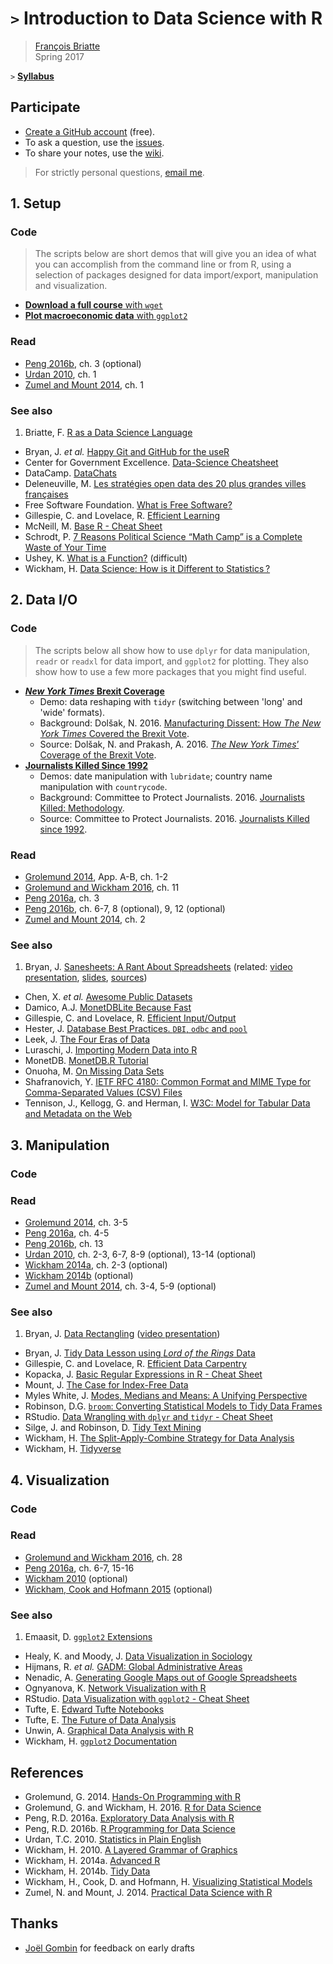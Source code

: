 # `>` Introduction to Data Science with R

> [François Briatte](http://f.briatte.org/)  
> Spring 2017

`>` __[Syllabus](https://frama.link/dsr16sy)__

## Participate

* [Create a GitHub account](https://github.com/join) (free).
* To ask a question, use the [issues](https://github.com/briatte/dsr/issues).
* To share your notes, use the [wiki](https://github.com/briatte/dsr/wiki).

> For strictly personal questions, [email me](mailto:francois.briatte@sciencespo.fr).

## 1. Setup

### Code

> The scripts below are short demos that will give you an idea of what you can accomplish from the command line or from R, using a selection of packages designed for data import/export, manipulation and visualization.

- [__Download a full course__ with `wget`](https://github.com/briatte/dsr/blob/master/s1/wget.sh)
- [__Plot macroeconomic data__ with `ggplot2`](https://github.com/briatte/dsr/blob/master/s1/debt.r)

### Read

- [Peng 2016b][peng-2016b], ch. 3 (optional)
- [Urdan 2010][urdan-2010], ch. 1
- [Zumel and Mount 2014][zumel-mount-2014], ch. 1

### See also

1.  Briatte, F. [R as a Data Science Language](http://f.briatte.org/r/r-as-a-data-science-language)
-   Bryan, J. _et al._ [Happy Git and GitHub for the useR](http://happygitwithr.com/)
-   Center for Government Excellence. [Data-Science Cheatsheet](https://github.com/govex/Data-Science)
-   DataCamp. [DataChats](https://www.youtube.com/playlist?list=PLjgj6kdf_snYAqMEWOlql_DVMPbh8dtP1)
-   Deleneuville, M. [Les stratégies open data des 20 plus grandes villes françaises](http://www.journaldunet.com/economie/services/1189782-les-strategies-open-data-des-20-plus-grandes-villes-francaises/)
-   Free Software Foundation. [What is Free Software?](https://www.gnu.org/philosophy/free-sw.html)
-   Gillespie, C. and Lovelace, R. [Efficient Learning](https://bookdown.org/csgillespie/efficientR/learning.html)
-   McNeill, M. [Base R - Cheat Sheet](https://www.rstudio.com/wp-content/uploads/2016/10/r-cheat-sheet-3.pdf)
-   Schrodt, P. [7 Reasons Political Science “Math Camp” is a Complete Waste of Your Time](https://asecondmouse.wordpress.com/2016/03/14/7-reasons-political-science-math-camp-is-a-complete-waste-of-your-time/)
-   Ushey, K. [What is a Function?](https://kevinushey.github.io/blog/2015/11/22/what-is-a-function/) (difficult)
-   Wickham, H. [Data Science: How is it Different to Statistics ?](http://bulletin.imstat.org/2014/09/data-science-how-is-it-different-to-statistics%E2%80%89/)

## 2. Data I/O

### Code

> The scripts below all show how to use `dplyr` for data manipulation, `readr` or `readxl` for data import, and `ggplot2` for plotting. They also show how to use a few more packages that you might find useful.

- __[_New York Times_ Brexit Coverage](https://github.com/briatte/dsr/blob/master/s2/nyt-brexit.r)__
  - Demo: data reshaping  with `tidyr` (switching between 'long' and 'wide' formats).
  - Background: Dolšak, N. 2016. [Manufacturing Dissent: How _The New York Times_ Covered the Brexit Vote](http://duckofminerva.com/2016/09/manufacturing-dissent-how-the-new-york-times-covered-the-brexit-vote.html).
  - Source: Dolšak, N. and Prakash, A. 2016. [_The New York Times_’ Coverage of the Brexit Vote](http://faculty.washington.edu/nives/replication_data.html).
- __[Journalists Killed Since 1992](https://github.com/briatte/dsr/blob/master/s2/cpj-journalists.r)__
  - Demos: date manipulation with `lubridate`; country name manipulation with `countrycode`.
  - Background: Committee to Protect Journalists. 2016. [Journalists Killed: Methodology](https://www.cpj.org/killed/methodology.php).
  - Source: Committee to Protect Journalists. 2016. [Journalists Killed since 1992](https://www.cpj.org/killed/).

### Read

- [Grolemund 2014][grolemund-2014], App. A-B, ch. 1-2
- [Grolemund and Wickham 2016][grolemund-wickham-2016], ch. 11
- [Peng 2016a][peng-2016a], ch. 3
- [Peng 2016b][peng-2016b], ch. 6-7, 8 (optional), 9, 12 (optional)
- [Zumel and Mount 2014][zumel-mount-2014], ch. 2

### See also

1.  Bryan, J. [Sanesheets: A Rant About Spreadsheets](https://github.com/jennybc/sanesheets) (related: [video presentation](https://channel9.msdn.com/Events/useR-international-R-User-conference/useR2016/jailbreakr-Get-out-of-Excel-free), [slides](https://speakerdeck.com/jennybc/spreadsheets), [sources](https://github.com/jennybc/2016-06_spreadsheets))
-   Chen, X. _et al._ [Awesome Public Datasets](https://github.com/caesar0301/awesome-public-datasets)
-   Damico, A.J. [MonetDBLite Because Fast](http://www.asdfree.com/2016/06/monetdblite-because-fast.html)
-   Gillespie, C. and Lovelace, R. [Efficient Input/Output](https://bookdown.org/csgillespie/efficientR/input-output.html)
-   Hester, J. [Database Best Practices. `DBI`, `odbc` and `pool`](https://github.com/jimhester/presentations/blob/master/2016_12_15-CRUG-Database_Best_Practices/CRUG-2016_12_14.Rmd)
-   Leek, J. [The Four Eras of Data](http://simplystatistics.org/2016/12/16/the-four-eras-of-data/)
-   Luraschi, J. [Importing Modern Data into R](https://channel9.msdn.com/Events/useR-international-R-User-conference/useR2016/Importing-modern-data-into-R)
-   MonetDB. [MonetDB.R Tutorial](https://www.monetdb.org/Documentation/UserGuide/MonetDB-R)
-   Onuoha, M. [On Missing Data Sets](https://github.com/MimiOnuoha/missing-datasets)
-   Shafranovich, Y. [IETF RFC 4180: Common Format and MIME Type for Comma-Separated Values (CSV) Files](https://tools.ietf.org/html/rfc4180)
-   Tennison, J., Kellogg, G. and Herman, I. [W3C: Model for Tabular Data and Metadata on the Web](https://www.w3.org/TR/tabular-data-model/)

## 3. Manipulation

### Code

### Read

- [Grolemund 2014][grolemund-2014], ch. 3-5
- [Peng 2016a][peng-2016a], ch. 4-5
- [Peng 2016b][peng-2016b], ch. 13
- [Urdan 2010][urdan-2010], ch. 2-3, 6-7, 8-9 (optional), 13-14 (optional)
- [Wickham 2014a][wickham-2014a], ch. 2-3 (optional)
- [Wickham 2014b][wickham-2014b] (optional)
- [Zumel and Mount 2014][zumel-mount-2014], ch. 3-4, 5-9 (optional)

### See also

1.  Bryan, J. [Data Rectangling](https://speakerdeck.com/jennybc/data-rectangling) ([video presentation](https://youtu.be/4MfUCX_KpdE))
-   Bryan, J. [Tidy Data Lesson using _Lord of the Rings_ Data](https://github.com/jennybc/lotr-tidy)
-   Gillespie, C. and Lovelace, R. [Efficient Data Carpentry](https://bookdown.org/csgillespie/efficientR/data-carpentry.html)
-   Kopacka, J. [Basic Regular Expressions in R - Cheat Sheet](https://www.rstudio.com/wp-content/uploads/2016/09/RegExCheatsheet.pdf)
-   Mount, J. [The Case for Index-Free Data](http://www.win-vector.com/blog/2016/12/the-case-for-index-free-data-manipulation/)
-   Myles White, J. [Modes, Medians and Means: A Unifying Perspective](http://www.johnmyleswhite.com/notebook/2013/03/22/modes-medians-and-means-an-unifying-perspective/)
-   Robinson, D.G. [`broom`: Converting Statistical Models to Tidy Data Frames](https://channel9.msdn.com/Events/useR-international-R-User-conference/useR2016/broom-Converting-statistical-models-to-tidy-data-frames)
-   RStudio. [Data Wrangling with `dplyr` and `tidyr` - Cheat Sheet](https://www.rstudio.com/wp-content/uploads/2015/02/data-wrangling-cheatsheet.pdf)
-   Silge, J. and Robinson, D. [Tidy Text Mining](http://tidytextmining.com/)
-   Wickham, H. [The Split-Apply-Combine Strategy for Data Analysis](http://vita.had.co.nz/papers/plyr.html)
-   Wickham, H. [Tidyverse](http://tidyverse.org/)

## 4. Visualization

### Code

### Read

- [Grolemund and Wickham 2016][grolemund-wickham-2016], ch. 28
- [Peng 2016a][peng-2016a], ch. 6-7, 15-16
- [Wickham 2010][wickham-2010] (optional)
- [Wickham, Cook and Hofmann 2015][wickham-cook-hofmann-2015] (optional)

### See also

1.  Emaasit, D. [`ggplot2` Extensions](http://www.ggplot2-exts.org/gallery/)
-   Healy, K. and Moody, J. [Data Visualization in Sociology](https://kieranhealy.org/files/papers/data-visualization.pdf)
-   Hijmans, R. _et al._ [GADM: Global Administrative Areas](http://gadm.org/)
-   Nenadic, A. [Generating Google Maps out of Google Spreadsheets](https://www.software.ac.uk/generating-google-maps-out-google-spreadsheets)
-   Ognyanova, K. [Network Visualization with R](http://kateto.net/network-visualization)
-   RStudio. [Data Visualization with `ggplot2` - Cheat Sheet](https://www.rstudio.com/wp-content/uploads/2016/11/ggplot2-cheatsheet-2.1.pdf)
-   Tufte, E. [Edward Tufte Notebooks](https://www.edwardtufte.com/tufte/)
-   Tufte, E. [The Future of Data Analysis](https://youtu.be/rHUDJ8RyseQ)
-   Unwin, A. [Graphical Data Analysis with R](http://www.gradaanwr.net/)
-   Wickham, H. [`ggplot2` Documentation](http://docs.ggplot2.org/current/)

## References

- Grolemund, G. 2014. [Hands-On Programming with R][grolemund-2014]
- Grolemund, G. and Wickham, H. 2016. [R for Data Science][grolemund-wickham-2016]
- Peng, R.D. 2016a. [Exploratory Data Analysis with R][peng-2016a]
- Peng, R.D. 2016b. [R Programming for Data Science][peng-2016b]
- Urdan, T.C. 2010. [Statistics in Plain English][urdan-2010]
- Wickham, H. 2010. [A Layered Grammar of Graphics][wickham-2010]
- Wickham, H. 2014a. [Advanced R][wickham-2014a]
- Wickham, H. 2014b. [Tidy Data][wickham-2014b]
- Wickham, H., Cook, D. and Hofmann, H. [Visualizing Statistical Models][wickham-cook-hofmann-2015]
- Zumel, N. and Mount, J. 2014. [Practical Data Science with R][zumel-mount-2014]

## Thanks

- [Joël Gombin](https://github.com/joelgombin) for feedback on early drafts

[grolemund-2014]: http://shop.oreilly.com/product/0636920028574.do "'Hands-On Programming with R'"
[grolemund-wickham-2016]: http://r4ds.had.co.nz/ "'R for Data Science'"
[peng-2016a]: https://leanpub.com/exdata "'Exploratory Data Analysis with R'"
[peng-2016b]: https://leanpub.com/rprogramming "'R Programming for Data Science'"
[urdan-2010]: http://www.routledge.com/books/details/9780415872911/ "'Statistics in Plain English'"
[wickham-2010]: http://vita.had.co.nz/papers/layered-grammar.html "'A Layered Grammar of Graphics'"
[wickham-2014a]: http://adv-r.had.co.nz/ "'Advanced R'"
[wickham-2014b]: http://vita.had.co.nz/papers/tidy-data.html "'Tidy Data'"
[wickham-cook-hofmann-2015]: http://vita.had.co.nz/papers/model-vis.html "'Visualizing Statistical Models'"
[zumel-mount-2014]: http://www.win-vector.com/blog/2013/06/what-is-practical-data-science-with-r/ "'Practical Data Science with R'"
